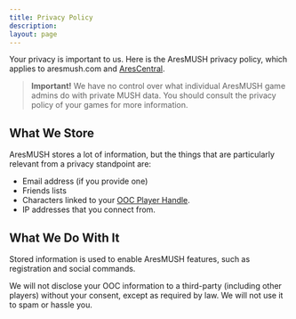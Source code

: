 ```yaml
---
title: Privacy Policy
description:
layout: page
---
```


Your privacy is important to us.  Here is the AresMUSH privacy policy, which applies to aresmush.com and [AresCentral](/arescentral).

> **Important!** We have no control over what individual AresMUSH game admins do with private MUSH data.  You should consult the privacy policy of your games for more information. 

## What We Store

AresMUSH stores a lot of information, but the things that are particularly relevant from a privacy standpoint are:

* Email address (if you provide one)
* Friends lists 
* Characters linked to your [OOC Player Handle](/features/handles).  
* IP addresses that you connect from. 

## What We Do With It

Stored information is used to enable AresMUSH features, such as registration and social commands.

We will not disclose your OOC information to a third-party (including other players) without your consent, except as required by law.  We will not use it to spam or hassle you.